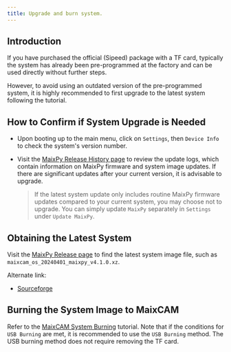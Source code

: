 ```yaml
---
title: Upgrade and burn system.
---
```


## Introduction

If you have purchased the official (Sipeed) package with a TF card, typically the system has already been pre-programmed at the factory and can be used directly without further steps.

However, to avoid using an outdated version of the pre-programmed system, it is highly recommended to first upgrade to the latest system following the tutorial.

## How to Confirm if System Upgrade is Needed

* Upon booting up to the main menu, click on `Settings`, then `Device Info` to check the system's version number.
* Visit the [MaixPy Release History page](https://github.com/sipeed/MaixPy/releases) to review the update logs, which contain information on MaixPy firmware and system image updates. If there are significant updates after your current version, it is advisable to upgrade.
  
  > If the latest system update only includes routine MaixPy firmware updates compared to your current system, you may choose not to upgrade. You can simply update `MaixPy` separately in `Settings` under `Update MaixPy`.

## Obtaining the Latest System

Visit the [MaixPy Release page](https://github.com/sipeed/MaixPy/releases) to find the latest system image file, such as `maixcam_os_20240401_maixpy_v4.1.0.xz`.

Alternate link:
* [Sourceforge](https://sourceforge.net/projects/maixpy/files/)

## Burning the System Image to MaixCAM

Refer to the [MaixCAM System Burning](https://wiki.sipeed.com/hardware/zh/maixcam/os.html) tutorial. Note that if the conditions for `USB Burning` are met, it is recommended to use the `USB Burning` method. The USB burning method does not require removing the TF card.

